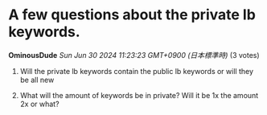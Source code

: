 # A few questions about the private lb keywords.

**OminousDude** *Sun Jun 30 2024 11:23:23 GMT+0900 (日本標準時)* (3 votes)

1) Will the private lb keywords contain the public lb keywords or will they be all new

2) What will the amount of keywords be in private? Will it be 1x the amount 2x or what?



